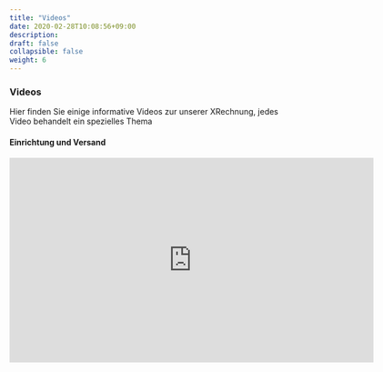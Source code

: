 ```yaml
---
title: "Videos"
date: 2020-02-28T10:08:56+09:00
description: 
draft: false
collapsible: false
weight: 6
---
```

### Videos

Hier finden Sie einige informative Videos zur unserer XRechnung, jedes Video behandelt ein spezielles Thema

#### Einrichtung und Versand

<iframe width="640" height="360" src="https://www.youtube.com/embed/y0RyMASCUzs" title="YouTube video player" frameborder="0" allow="accelerometer; autoplay; clipboard-write; encrypted-media; gyroscope; picture-in-picture" allowfullscreen></iframe>